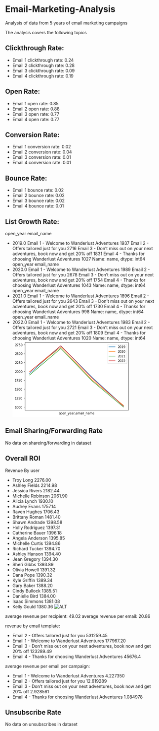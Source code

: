 # Email-Marketing-Analysis
Analysis of data from 5 years of email marketing campaigns

The analysis covers the following topics

## Clickthrough Rate:
- Email 1 clickthrough rate: 0.24
- Email 2 clickthrough rate: 0.28
- Email 3 clickthrough rate: 0.09
- Email 4 clickthrough rate: 0.19

## Open Rate: 
- Email 1 open rate: 0.85
- Email 2 open rate: 0.88
- Email 3 open rate: 0.77
- Email 4 open rate: 0.77

## Conversion Rate:
- Email 1 conversion rate: 0.02
- Email 2 conversion rate: 0.04
- Email 3 conversion rate: 0.01
- Email 4 conversion rate: 0.01

## Bounce Rate:
- Email 1 bounce rate: 0.02
- Email 2 bounce rate: 0.02
- Email 3 bounce rate: 0.02
- Email 4 bounce rate: 0.01

## List Growth Rate:
open_year  email_name                                                                
- 2019.0     Email 1 - Welcome to Wanderlust Adventures                                    1937
           Email 2 - Offers tailored just for you                                        2716
           Email 3 - Don’t miss out on your next adventures, book now and get 20% off    1831
           Email 4 - Thanks for choosing Wanderlust Adventures                           1027
Name: name, dtype: int64 open_year  email_name                                                                
- 2020.0     Email 1 - Welcome to Wanderlust Adventures                                    1989
           Email 2 - Offers tailored just for you                                        2678
           Email 3 - Don’t miss out on your next adventures, book now and get 20% off    1754
           Email 4 - Thanks for choosing Wanderlust Adventures                           1043
Name: name, dtype: int64 open_year  email_name                                                                
- 2021.0     Email 1 - Welcome to Wanderlust Adventures                                    1896
           Email 2 - Offers tailored just for you                                        2643
           Email 3 - Don’t miss out on your next adventures, book now and get 20% off    1730
           Email 4 - Thanks for choosing Wanderlust Adventures                            998
Name: name, dtype: int64 open_year  email_name                                                                
- 2022.0     Email 1 - Welcome to Wanderlust Adventures                                    1983
           Email 2 - Offers tailored just for you                                        2721
           Email 3 - Don’t miss out on your next adventures, book now and get 20% off    1809
           Email 4 - Thanks for choosing Wanderlust Adventures                           1020
Name: name, dtype: int64
![ALT](https://github.com/GetJoeMalone/Email-Marketing-Analysis/blob/main/listgrowthrate%20chart.png)

## Email Sharing/Forwarding Rate
No data on shareing/forwarding in dataset

## Overall ROI
Revenue By user
- Troy Long            2276.00
- Ashley Fields        2214.98
- Jessica Rivers       2182.44
- Michelle Robinson    2061.90
- Alicia Lynch         1930.10
- Audrey Evans         1757.14
- Raven Hughes         1706.43
- Brittany Roman       1481.40
- Shawn Andrade        1398.58
- Holly Rodriguez      1397.31
- Catherine Bauer      1396.18
- Angela Anderson      1395.85
- Michelle Curtis      1394.86
- Richard Tucker       1394.70
- Ashley Hanson        1394.40
- Jean Gregory         1394.30
- Sheri Gibbs          1393.89
- Olivia Howell        1391.32
- Dana Pope            1390.32
- Kyle Griffin         1389.34
- Gary Baker           1388.20
- Cindy Bullock        1385.51
- Danielle Bird        1384.00
- Isaac Simmons        1381.08
- Kelly Gould          1380.36
![ALT](https://github.com/GetJoeMalone/Email-Marketing-Analysis/blob/main/revbyuserchart%20chart.png)

average revenue per recipient:  49.02
average revenue per email:  20.86

revenue by email template:
- Email 2 - Offers tailored just for you                                        531259.45
- Email 1 - Welcome to Wanderlust Adventures                                    177967.20
- Email 3 - Don’t miss out on your next adventures, book now and get 20% off    123289.49
- Email 4 - Thanks for choosing Wanderlust Adventures                            45676.4

average revenue per email per campaign:  
- Email 1 - Welcome to Wanderlust Adventures                                     4.227350
- Email 2 - Offers tailored just for you                                        12.619289
- Email 3 - Don’t miss out on your next adventures, book now and get 20% off     2.928561
- Email 4 - Thanks for choosing Wanderlust Adventures                            1.084978

## Unsubscribe Rate
No data on unsubscribes in dataset
